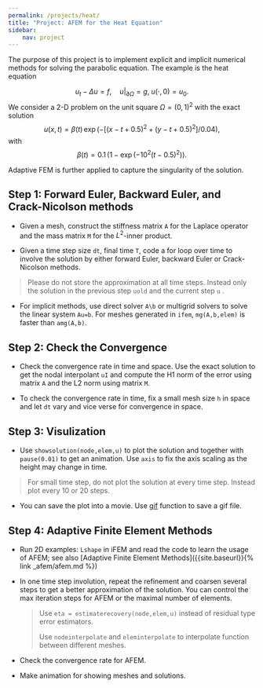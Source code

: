 ```yaml
---
permalink: /projects/heat/
title: "Project: AFEM for the Heat Equation"
sidebar:
    nav: project
---
```


The purpose of this project is to implement explicit and implicit numerical methods for solving the parabolic equation. The example is the heat equation 

$$
u_t -\Delta u  = f, \quad u |_{\partial \Omega} = g, \; u(\cdot,0) = u_0.
$$
We consider a 2-D problem on the unit square $\Omega = (0,1)^2$​ with the exact solution
$$
u(x,t) = \beta (t)\, \exp(-[(x-t+0.5)^2+(y-t+0.5)^2]/0.04),
$$
with $$\beta (t) = 0.1\,(1-\exp(-10^2(t-0.5)^2)).$$

Adaptive FEM is further applied to capture the singularity of the solution.



## Step 1: Forward Euler, Backward Euler, and Crack-Nicolson methods

- Given a mesh, construct the stiffness matrix `A` for the Laplace operator and the mass matrix `M` for the $L^2$-inner product.

- Given a time step size `dt`, final time `T`, code a for loop over time to involve the solution by either forward Euler, backward Euler or Crack-Nicolson methods.

> Please do not store the approximation at all time steps. Instead only the solution in the previous step `uold` and the current step `u` .

- For implicit methods, use direct solver `A\b` or multigrid solvers to solve the linear system `Au=b`. For meshes generated in `ifem`, `mg(A,b,elem)` is faster than `amg(A,b)`.



## Step 2: Check the Convergence

- Check the convergence rate in time and space. Use the exact solution to get the nodal interpolant `uI` and compute the H1 norm of the error using matrix `A` and the L2 norm using matrix `M`.

- To check the convergence rate in time, fix a small mesh size `h` in space and let `dt` vary and vice verse for convergence in space.



## Step 3: Visulization

- Use `showsolution(node,elem,u)` to plot the solution and together with `pause(0.01)` to get an animation. Use `axis` to fix the axis scaling as the height may change in time.

> For small time step, do not plot the solution at every time step. Instead plot every 10 or 20 steps.

- You can save the plot into a movie. Use [gif](https://www.mathworks.com/matlabcentral/fileexchange/63239-gif) function to save a gif file.

  

## Step 4: Adaptive Finite Element Methods

- Run 2D examples: `Lshape` in iFEM and read the code to learn the usage of AFEM; see also [Adaptive Finite Element Methods]({{site.baseurl}}{% link _afem/afem.md %})

- In one time step involution, repeat the refinement and coarsen several steps to get a better approximation of the solution. You can control the max iteration steps for AFEM or the maximal number of elements. 

  > Use `eta = estimaterecovery(node,elem,u)` instead of residual type error estimators.
  >
  > Use `nodeinterpolate` and `eleminterpolate` to interpolate function between different meshes.

- Check the convergence rate for AFEM.

- Make animation for showing meshes and solutions.
